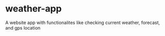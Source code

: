 # weather-app
A website app with functionalites like checking current weather, forecast, and gps location
